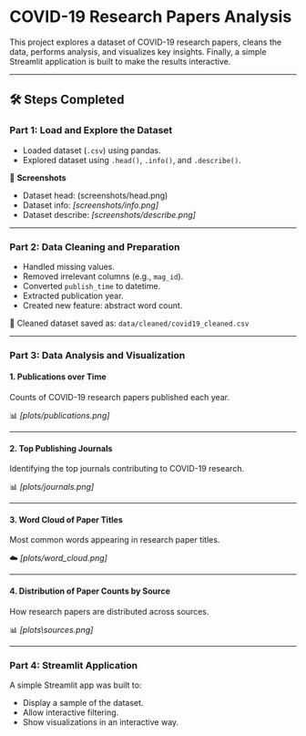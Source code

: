 # COVID-19 Research Papers Analysis

This project explores a dataset of COVID-19 research papers, cleans the data, performs analysis, and visualizes key insights. Finally, a simple Streamlit application is built to make the results interactive.

---

## 🛠️ Steps Completed

### Part 1: Load and Explore the Dataset
- Loaded dataset (`.csv`) using pandas.  
- Explored dataset using `.head()`, `.info()`, and `.describe()`.

📸 **Screenshots**  
- Dataset head: (screenshots/head.png)
- Dataset info: *[screenshots/info.png]*  
- Dataset describe: *[screenshots/describe.png]*  

---

### Part 2: Data Cleaning and Preparation
- Handled missing values.  
- Removed irrelevant columns (e.g., `mag_id`).  
- Converted `publish_time` to datetime.  
- Extracted publication year.  
- Created new feature: abstract word count.  

📂 Cleaned dataset saved as: `data/cleaned/covid19_cleaned.csv`

---

### Part 3: Data Analysis and Visualization

#### 1. Publications over Time  
Counts of COVID-19 research papers published each year.  

📊 *[plots/publications.png]*  

---

#### 2. Top Publishing Journals  
Identifying the top journals contributing to COVID-19 research.  

📊 *[plots/journals.png]*  

---

#### 3. Word Cloud of Paper Titles  
Most common words appearing in research paper titles.  

☁️ *[plots/word_cloud.png]*  

---

#### 4. Distribution of Paper Counts by Source  
How research papers are distributed across sources.  

📊 *[plots\sources.png]*  

---

### Part 4: Streamlit Application
A simple Streamlit app was built to:  
- Display a sample of the dataset.  
- Allow interactive filtering.  
- Show visualizations in an interactive way.  
